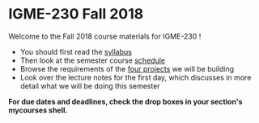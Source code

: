 # IGME-230 Fall 2018
Welcome to the Fall 2018 course materials for IGME-230 !
- You should first read the [syllabus](syllabus.md)
- Then look at the semester course [schedule](schedule.md)
- Browse the requirements of the [four projects](./projects/) we will be building
- Look over the lecture notes for the first day, which discusses in more detail what we will be doing this semester []()

**For due dates and deadlines, check the drop boxes in your section's mycourses shell.**

